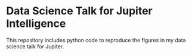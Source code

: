 # Data Science Talk for Jupiter Intelligence
This repository includes python code to reproduce the figures in my data science talk for Jupiter. 
